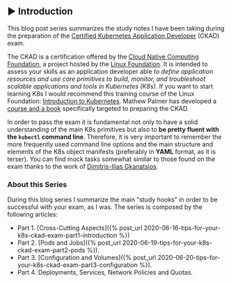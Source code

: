 ## ▶️ Introduction

This blog post series summarizes the study notes I have been taking during the preparation of 
the [Certified Kubernetes Application Developer](https://training.linuxfoundation.org/certification/certified-kubernetes-application-developer-ckad) (CKAD) exam. 

The CKAD is a certification offered by the [Cloud Native Computing Foundation](https://www.cncf.io/), a project hosted by the [Linux Foundation](https://www.linuxfoundation.org/).
It is intended to assess your skills as an application developer able *to define application resources and use core primitives to build, monitor, and troubleshoot scalable applications and tools in Kubernetes (K8s)*. If you want to start learning K8s I would recommend this training course of the Linux Foundation: [Introduction to Kubernetes](https://www.edx.org/es/course/introduction-to-kubernetes). 
Mathew Palmer has developed a [course and a book](https://matthewpalmer.net/kubernetes-app-developer/) specifically targeted to preparing the CKAD.

In order to pass the exam it is fundamental not only to have a solid understanding of the main K8s primitives 
but also to **be pretty fluent with the `kubectl` command line**. Therefore, it is very important to remember the more frequently used command line options and the main structure and elements of the K8s object manifests (preferably in **YAML** format, as it is terser). You can find mock tasks somewhat similar to those found on the exam thanks to the work of
[Dimitris-Ilias Gkanatsios](https://github.com/dgkanatsios/CKAD-exercises).

### About this Series

During this blog series I summarize the main "study hooks" in order to be successful with your exam, as I was. The series is
composed by the following articles:

* Part 1. [Cross-Cutting Aspects]({% post_url 2020-06-16-tips-for-your-k8s-ckad-exam-part1-introduction %})
* Part 2. [Pods and Jobs]({% post_url 2020-06-19-tips-for-your-k8s-ckad-exam-part2-pods %}).
* Part 3. [Configuration and Volumes]({% post_url 2020-06-20-tips-for-your-k8s-ckad-exam-part3-configuration %}).
* Part 4. Deployments, Services, Network Policies and Quotas.
